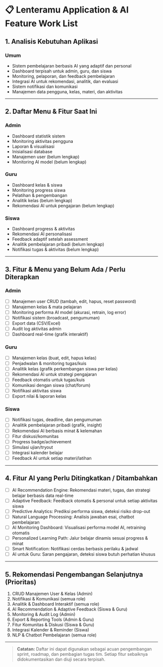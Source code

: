 # 📋 Lenteramu Application & AI Feature Work List

## 1. Analisis Kebutuhan Aplikasi

### Umum

- Sistem pembelajaran berbasis AI yang adaptif dan personal
- Dashboard terpisah untuk admin, guru, dan siswa
- Monitoring, pelaporan, dan feedback pembelajaran
- Integrasi AI untuk rekomendasi, analitik, dan evaluasi
- Sistem notifikasi dan komunikasi
- Manajemen data pengguna, kelas, materi, dan aktivitas

---

## 2. Daftar Menu & Fitur Saat Ini

### Admin

- Dashboard statistik sistem
- Monitoring aktivitas pengguna
- Laporan & visualisasi
- Inisialisasi database
- Manajemen user (belum lengkap)
- Monitoring AI model (belum lengkap)

### Guru

- Dashboard kelas & siswa
- Monitoring progress siswa
- Pelatihan & pengembangan
- Analitik kelas (belum lengkap)
- Rekomendasi AI untuk pengajaran (belum lengkap)

### Siswa

- Dashboard progress & aktivitas
- Rekomendasi AI personalisasi
- Feedback adaptif setelah assessment
- Analitik pembelajaran pribadi (belum lengkap)
- Notifikasi tugas & aktivitas (belum lengkap)

---

## 3. Fitur & Menu yang Belum Ada / Perlu Diterapkan

### Admin

- [ ] Manajemen user CRUD (tambah, edit, hapus, reset password)
- [ ] Manajemen kelas & mata pelajaran
- [ ] Monitoring performa AI model (akurasi, retrain, log error)
- [ ] Notifikasi sistem (broadcast, pengumuman)
- [ ] Export data (CSV/Excel)
- [ ] Audit log aktivitas admin
- [ ] Dashboard real-time (grafik interaktif)

### Guru

- [ ] Manajemen kelas (buat, edit, hapus kelas)
- [ ] Penjadwalan & monitoring tugas/kuis
- [ ] Analitik kelas (grafik perkembangan siswa per kelas)
- [ ] Rekomendasi AI untuk strategi pengajaran
- [ ] Feedback otomatis untuk tugas/kuis
- [ ] Komunikasi dengan siswa (chat/forum)
- [ ] Notifikasi aktivitas siswa
- [ ] Export nilai & laporan kelas

### Siswa

- [ ] Notifikasi tugas, deadline, dan pengumuman
- [ ] Analitik pembelajaran pribadi (grafik, insight)
- [ ] Rekomendasi AI berbasis minat & kelemahan
- [ ] Fitur diskusi/komunitas
- [ ] Progress badge/achievement
- [ ] Simulasi ujian/tryout
- [ ] Integrasi kalender belajar
- [ ] Feedback AI untuk setiap materi/latihan

---

## 4. Fitur AI yang Perlu Ditingkatkan / Ditambahkan

- [ ] AI Recommendation Engine: Rekomendasi materi, tugas, dan strategi belajar berbasis data real-time
- [ ] Adaptive Feedback: Feedback otomatis & personal untuk setiap aktivitas siswa
- [ ] Predictive Analytics: Prediksi performa siswa, deteksi risiko drop-out
- [ ] Natural Language Processing: Analisis jawaban esai, chatbot pembelajaran
- [ ] AI Monitoring Dashboard: Visualisasi performa model AI, retraining otomatis
- [ ] Personalized Learning Path: Jalur belajar dinamis sesuai progress & minat
- [ ] Smart Notification: Notifikasi cerdas berbasis perilaku & jadwal
- [ ] AI untuk Guru: Saran pengajaran, deteksi siswa butuh perhatian khusus

---

## 5. Rekomendasi Pengembangan Selanjutnya (Prioritas)

1. CRUD Manajemen User & Kelas (Admin)
2. Notifikasi & Komunikasi (semua role)
3. Analitik & Dashboard Interaktif (semua role)
4. AI Recommendation & Adaptive Feedback (Siswa & Guru)
5. Monitoring & Audit Log (Admin)
6. Export & Reporting Tools (Admin & Guru)
7. Fitur Komunitas & Diskusi (Siswa & Guru)
8. Integrasi Kalender & Reminder (Siswa)
9. NLP & Chatbot Pembelajaran (semua role)

---

> **Catatan:**
> Daftar ini dapat digunakan sebagai acuan pengembangan sprint, roadmap, dan pembagian tugas tim. Setiap fitur sebaiknya didokumentasikan dan diuji secara terpisah.
